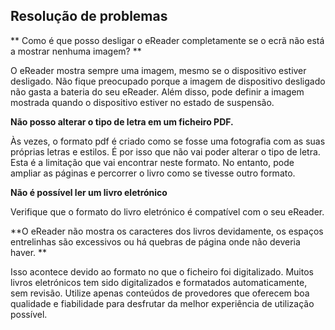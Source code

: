 ## Resolução de problemas

** Como é que posso desligar o eReader completamente se o ecrã não está a mostrar nenhuma imagem? **

O eReader mostra sempre uma imagem, mesmo se o dispositivo estiver desligado. Não fique preocupado porque a imagem de dispositivo desligado não gasta a bateria do seu eReader. Além disso, pode definir a imagem mostrada quando o dispositivo estiver  no estado de suspensão. 


**Não posso alterar o tipo de letra em um ficheiro PDF.** 

Às vezes, o formato pdf é criado como se fosse uma fotografia com as suas próprias letras e estilos. É por isso que não vai poder alterar o tipo de letra. Esta é a limitação que vai encontrar neste formato. No entanto, pode ampliar as páginas e percorrer o livro como se tivesse outro formato.


**Não é possível ler um livro eletrónico**

Verifique que o formato do livro eletrónico é compatível com o seu eReader.


**O eReader não mostra os caracteres dos livros devidamente, os espaços entrelinhas são excessivos ou há quebras de página onde não deveria haver. **

Isso acontece devido ao formato no que o ficheiro foi digitalizado. Muitos livros eletrónicos tem sido digitalizados e formatados automaticamente, sem revisão. Utilize apenas conteúdos de provedores que oferecem boa qualidade e fiabilidade para desfrutar da melhor experiência de utilização possível.
